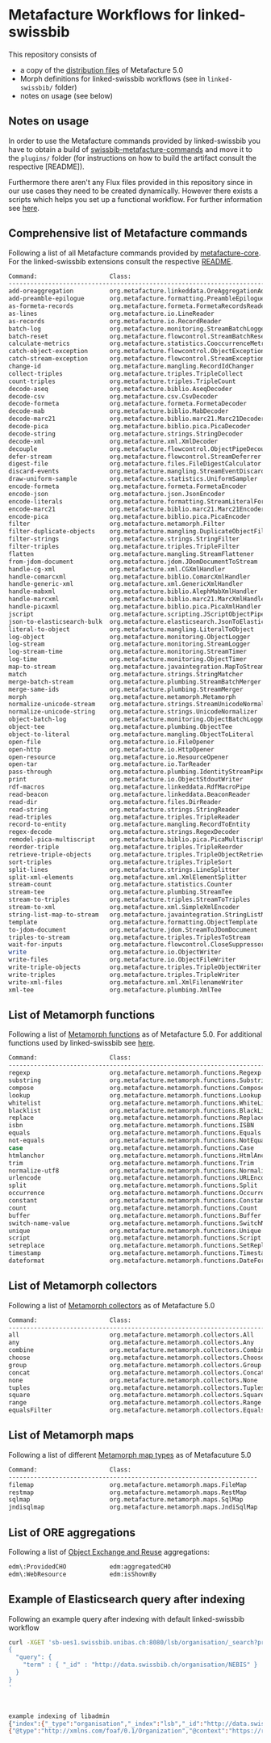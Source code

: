 # Metafacture Workflows for linked-swissbib

This repository consists of

- a copy of the [distribution files](https://github.com/metafacture/metafacture-core/releases/tag/metafacture-core-5.0.0) of Metafacture 5.0
- Morph definitions for linked-swissbib workflows (see in `linked-swissbib/` folder)
- notes on usage (see below)


## Notes on usage

In order to use the Metafacture commands provided by linked-swissbib you have to obtain a build of
[swissbib-metafacture-commands](https://github.com/linked-swissbib/swissbib-metafacture-commands) and
move it to the `plugins/` folder (for instructions on how to build the artifact consult the respective [README]).

Furthermore there aren't any Flux files provided in this repository since in our use cases they need to
be created dynamically. However there exists a scripts which helps you set up a functional workflow. For
further information see [here](https://github.com/linked-swissbib/lsbPlatform/blob/master/README.md).


## Comprehensive list of Metafacture commands

Following a list of all Metafacture commands provided by [metafacture-core](https://github.com/metafacture/metafacture-core). For the linked-swissbib extensions consult the respective [README](https://github.com/linked-swissbib/swissbib-metafacture-commands/blob/master/README.md).

```bash
Command:                    Class:
-----------------------------------------------------------------------------------
add-oreaggregation          org.metafacture.linkeddata.OreAggregationAdder
add-preamble-epilogue       org.metafacture.formatting.PreambleEpilogueAdder
as-formeta-records          org.metafacture.formeta.FormetaRecordsReader
as-lines                    org.metafacture.io.LineReader
as-records                  org.metafacture.io.RecordReader
batch-log                   org.metafacture.monitoring.StreamBatchLogger
batch-reset                 org.metafacture.flowcontrol.StreamBatchResetter
calculate-metrics           org.metafacture.statistics.CooccurrenceMetricCalculator
catch-object-exception      org.metafacture.flowcontrol.ObjectExceptionCatcher
catch-stream-exception      org.metafacture.flowcontrol.StreamExceptionCatcher
change-id                   org.metafacture.mangling.RecordIdChanger
collect-triples             org.metafacture.triples.TripleCollect
count-triples               org.metafacture.triples.TripleCount
decode-aseq                 org.metafacture.biblio.AseqDecoder
decode-csv                  org.metafacture.csv.CsvDecoder
decode-formeta              org.metafacture.formeta.FormetaDecoder
decode-mab                  org.metafacture.biblio.MabDecoder
decode-marc21               org.metafacture.biblio.marc21.Marc21Decoder
decode-pica                 org.metafacture.biblio.pica.PicaDecoder
decode-string               org.metafacture.strings.StringDecoder
decode-xml                  org.metafacture.xml.XmlDecoder
decouple                    org.metafacture.flowcontrol.ObjectPipeDecoupler
defer-stream                org.metafacture.flowcontrol.StreamDeferrer
digest-file                 org.metafacture.files.FileDigestCalculator
discard-events              org.metafacture.mangling.StreamEventDiscarder
draw-uniform-sample         org.metafacture.statistics.UniformSampler
encode-formeta              org.metafacture.formeta.FormetaEncoder
encode-json                 org.metafacture.json.JsonEncoder
encode-literals             org.metafacture.formatting.StreamLiteralFormatter
encode-marc21               org.metafacture.biblio.marc21.Marc21Encoder
encode-pica                 org.metafacture.biblio.pica.PicaEncoder
filter                      org.metafacture.metamorph.Filter
filter-duplicate-objects    org.metafacture.mangling.DuplicateObjectFilter
filter-strings              org.metafacture.strings.StringFilter
filter-triples              org.metafacture.triples.TripleFilter
flatten                     org.metafacture.mangling.StreamFlattener
from-jdom-document          org.metafacture.jdom.JDomDocumentToStream
handle-cg-xml               org.metafacture.xml.CGXmlHandler
handle-comarcxml            org.metafacture.biblio.ComarcXmlHandler
handle-generic-xml          org.metafacture.xml.GenericXmlHandler
handle-mabxml               org.metafacture.biblio.AlephMabXmlHandler
handle-marcxml              org.metafacture.biblio.marc21.MarcXmlHandler
handle-picaxml              org.metafacture.biblio.pica.PicaXmlHandler
jscript                     org.metafacture.scripting.JScriptObjectPipe
json-to-elasticsearch-bulk  org.metafacture.elasticsearch.JsonToElasticsearchBulk
literal-to-object           org.metafacture.mangling.LiteralToObject
log-object                  org.metafacture.monitoring.ObjectLogger
log-stream                  org.metafacture.monitoring.StreamLogger
log-stream-time             org.metafacture.monitoring.StreamTimer
log-time                    org.metafacture.monitoring.ObjectTimer
map-to-stream               org.metafacture.javaintegration.MapToStream
match                       org.metafacture.strings.StringMatcher
merge-batch-stream          org.metafacture.plumbing.StreamBatchMerger
merge-same-ids              org.metafacture.plumbing.StreamMerger
morph                       org.metafacture.metamorph.Metamorph
normalize-unicode-stream    org.metafacture.strings.StreamUnicodeNormalizer
normalize-unicode-string    org.metafacture.strings.UnicodeNormalizer
object-batch-log            org.metafacture.monitoring.ObjectBatchLogger
object-tee                  org.metafacture.plumbing.ObjectTee
object-to-literal           org.metafacture.mangling.ObjectToLiteral
open-file                   org.metafacture.io.FileOpener
open-http                   org.metafacture.io.HttpOpener
open-resource               org.metafacture.io.ResourceOpener
open-tar                    org.metafacture.io.TarReader
pass-through                org.metafacture.plumbing.IdentityStreamPipe
print                       org.metafacture.io.ObjectStdoutWriter
rdf-macros                  org.metafacture.linkeddata.RdfMacroPipe
read-beacon                 org.metafacture.linkeddata.BeaconReader
read-dir                    org.metafacture.files.DirReader
read-string                 org.metafacture.strings.StringReader
read-triples                org.metafacture.triples.TripleReader
record-to-entity            org.metafacture.mangling.RecordToEntity
regex-decode                org.metafacture.strings.RegexDecoder
remodel-pica-multiscript    org.metafacture.biblio.pica.PicaMultiscriptRemodeler
reorder-triple              org.metafacture.triples.TripleReorder
retrieve-triple-objects     org.metafacture.triples.TripleObjectRetriever
sort-triples                org.metafacture.triples.TripleSort
split-lines                 org.metafacture.strings.LineSplitter
split-xml-elements          org.metafacture.xml.XmlElementSplitter
stream-count                org.metafacture.statistics.Counter
stream-tee                  org.metafacture.plumbing.StreamTee
stream-to-triples           org.metafacture.triples.StreamToTriples
stream-to-xml               org.metafacture.xml.SimpleXmlEncoder
string-list-map-to-stream   org.metafacture.javaintegration.StringListMapToStream
template                    org.metafacture.formatting.ObjectTemplate
to-jdom-document            org.metafacture.jdom.StreamToJDomDocument
triples-to-stream           org.metafacture.triples.TriplesToStream
wait-for-inputs             org.metafacture.flowcontrol.CloseSuppressor
write                       org.metafacture.io.ObjectWriter
write-files                 org.metafacture.io.ObjectFileWriter
write-triple-objects        org.metafacture.triples.TripleObjectWriter
write-triples               org.metafacture.triples.TripleWriter
write-xml-files             org.metafacture.xml.XmlFilenameWriter
xml-tee                     org.metafacture.plumbing.XmlTee
```


## List of Metamorph functions

Following a list of [Metamorph functions](https://github.com/metafacture/metafacture-core/wiki/Metamorph-functions) as of Metafacture 5.0.
For additional functions used by linked-swissbib see [here](https://github.com/linked-swissbib/swissbib-metafacture-commands/tree/master/src/main/java/org/swissbib/linked/mf/morph/functions).

```bash
Command:                    Class:
-------------------------------------------------------------------------------
regexp                      org.metafacture.metamorph.functions.Regexp
substring                   org.metafacture.metamorph.functions.Substring
compose                     org.metafacture.metamorph.functions.Compose
lookup                      org.metafacture.metamorph.functions.Lookup
whitelist                   org.metafacture.metamorph.functions.WhiteList
blacklist                   org.metafacture.metamorph.functions.BlackList
replace                     org.metafacture.metamorph.functions.Replace
isbn                        org.metafacture.metamorph.functions.ISBN
equals                      org.metafacture.metamorph.functions.Equals
not-equals                  org.metafacture.metamorph.functions.NotEquals
case                        org.metafacture.metamorph.functions.Case
htmlanchor                  org.metafacture.metamorph.functions.HtmlAnchor
trim                        org.metafacture.metamorph.functions.Trim
normalize-utf8              org.metafacture.metamorph.functions.NormalizeUTF8
urlencode                   org.metafacture.metamorph.functions.URLEncode
split                       org.metafacture.metamorph.functions.Split
occurrence                  org.metafacture.metamorph.functions.Occurrence
constant                    org.metafacture.metamorph.functions.Constant
count                       org.metafacture.metamorph.functions.Count
buffer                      org.metafacture.metamorph.functions.Buffer
switch-name-value           org.metafacture.metamorph.functions.SwitchNameValue
unique                      org.metafacture.metamorph.functions.Unique
script                      org.metafacture.metamorph.functions.Script
setreplace                  org.metafacture.metamorph.functions.SetReplace
timestamp                   org.metafacture.metamorph.functions.Timestamp
dateformat                  org.metafacture.metamorph.functions.DateFormat
```

## List of Metamorph collectors

Following a list of [Metamorph collectors](https://github.com/metafacture/metafacture-core/wiki/Metamorph-collectors) as of Metafacture 5.0

```bash
Command:                    Class:
-----------------------------------------------------------------------------
all                         org.metafacture.metamorph.collectors.All
any                         org.metafacture.metamorph.collectors.Any
combine                     org.metafacture.metamorph.collectors.Combine
choose                      org.metafacture.metamorph.collectors.Choose
group                       org.metafacture.metamorph.collectors.Group
concat                      org.metafacture.metamorph.collectors.Concat
none                        org.metafacture.metamorph.collectors.None
tuples                      org.metafacture.metamorph.collectors.Tuples
square                      org.metafacture.metamorph.collectors.Square
range                       org.metafacture.metamorph.collectors.Range
equalsFilter                org.metafacture.metamorph.collectors.EqualsFilter
```


## List of Metamorph maps

Following a list of different [Metamorph map types](https://github.com/metafacture/metafacture-core/wiki/Data-lookup) as of Metafacuture 5.0

```bash
Command:                    Class:
---------------------------------------------------------------------
filemap                     org.metafacture.metamorph.maps.FileMap
restmap                     org.metafacture.metamorph.maps.RestMap
sqlmap                      org.metafacture.metamorph.maps.SqlMap
jndisqlmap                  org.metafacture.metamorph.maps.JndiSqlMap
```


## List of ORE aggregations

Following a list of [Object Exchange and Reuse](https://www.openarchives.org/ore/) aggregations:

```bash
edm\:ProvidedCHO            edm:aggregatedCHO
edm\:WebResource            edm:isShownBy
```


## Example of Elasticsearch query after indexing

Following an example query after indexing with default linked-swissbib workflow

```bash
curl -XGET 'sb-ues1.swissbib.unibas.ch:8080/lsb/organisation/_search?pretty' -H 'Content-Type: application/json' -d'
{
  "query": {
    "term" : { "_id" : "http://data.swissbib.ch/organisation/NEBIS" }
  }
}
'



example indexing of libadmin
{"index":{"_type":"organisation","_index":"lsb","_id":"http://data.swissbib.ch/organisation/ABN-KURA"}}
{"@type":"http://xmlns.com/foaf/0.1/Organization","@context":"https://resources.swissbib.ch/organisation/context.jsonld","@id":"http://data.swissbib.ch/organisation/ABN-KURA","rdfs:label":["Aargauer Kuratorium, Aarau","Aargauer Kuratorium, Aarau","Aargauer Kuratorium, Aarau","Aargauer Kuratorium, Aarau"],"foaf:name":["Aargauer Kuratorium, Aarau","Aargauer Kuratorium, Aarau","Aargauer Kuratorium, Aarau","Aargauer Kuratorium, Aarau"],"foaf:phone":"tel:+41628352310","vcard:hasAddress":{"vcard:street-address":"Bachstrasse 15","vcard:postal-code":"5001","vcard:locality":"Aarau","vcard:hasRegion":"http://sws.geonames.org/2661876/"}}
```
